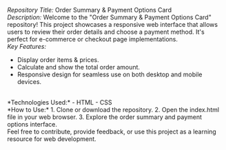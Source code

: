 *Repository Title:* Order Summary & Payment Options Card
<br>
*Description:*
Welcome to the "Order Summary & Payment Options Card" repository! This project showcases a responsive web interface that allows users to review their order details and choose a payment method. It's perfect for e-commerce or checkout page implementations. 
<br>
*Key Features:*
- Display order items & prices.
- Calculate and show the total order amount.
- Responsive design for seamless use on both desktop and mobile devices.
<br>
 *Technologies Used:*
- HTML
- CSS
<br>
*How to Use:*
1. Clone or download the repository.
2. Open the index.html file in your web browser.
3. Explore the order summary and payment options interface.
<br>
Feel free to contribute, provide feedback, or use this project as a learning resource for web development.



















